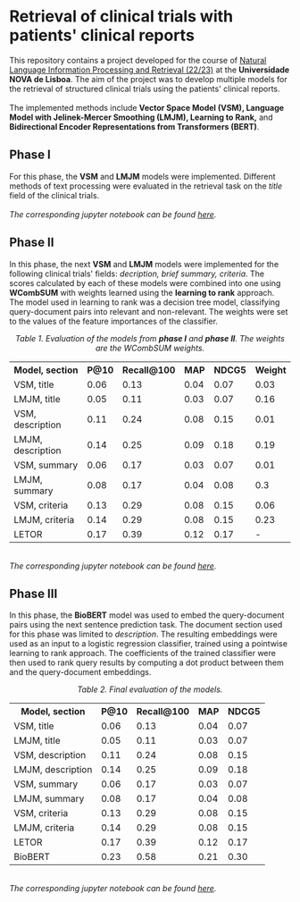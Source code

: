 # Retrieval of clinical trials with patients' clinical reports
This repository contains a project developed for the course of [Natural Language Information Processing and Retrieval (22/23)](https://wiki.novasearch.org/wiki/NLIPR_2022)
at the **Universidade NOVA de Lisboa**. The aim of the project was to develop multiple models for the retrieval of structured clinical trials using the
patients' clinical reports.  
<br />The implemented methods include **Vector Space Model (VSM), Language Model with Jelinek-Mercer Smoothing (LMJM), Learning to Rank,** and 
**Bidirectional Encoder Representations from Transformers (BERT)**.

## Phase I
For this phase, the **VSM** and **LMJM** models were implemented. Different methods of text processing were evaluated in the retrieval task on the *title*
field of the clinical trials.  
<br />*The corresponding jupyter notebook can be found [here](https://github.com/laszkiewiczp/information-retrieval/blob/main/information_retrieval.ipynb).*

## Phase II
In this phase, the next **VSM** and **LMJM** models were implemented for the following clinical trials' fields: *decription, brief summary, criteria*. The scores
calculated by each of these models were combined into one using **WCombSUM** with weights learned using the **learning to rank** approach. The model used in
learning to rank was a decision tree model, classifying query-document pairs into relevant and non-relevant. The weights were set to the values of the
feature importances of the classifier.  

<p align="center">
<i>Table 1. Evaluation of the models from <b>phase I</b> and <b>phase II</b>. The weights are the WCombSUM weights.</i>

<table align="center">
  <tr>
    <th>Model, section</th>
    <th>P@10</th>
    <th>Recall@100</th>
    <th>MAP</th>
    <th>NDCG5</th>
    <th>Weight</th>
  </tr>
  <tr>
    <td>VSM, title</td>
    <td>0.06</td>
    <td>0.13</td>
    <td>0.04</td>
    <td>0.07</td>
    <td>0.03</td>
  </tr>
  <tr>
    <td>LMJM, title</td>
    <td>0.05</td>
    <td>0.11</td>
    <td>0.03</td>
    <td>0.07</td>
    <td>0.16</td>
  </tr>
  <tr>
    <td>VSM, description</td>
    <td>0.11</td>
    <td>0.24</td>
    <td>0.08</td>
    <td>0.15</td>
    <td>0.01</td>
  </tr>
  <tr>
    <td>LMJM, description</td>
    <td>0.14</td>
    <td>0.25</td>
    <td>0.09</td>
    <td>0.18</td>
    <td>0.19</td>
  </tr>
  <tr>
    <td>VSM, summary</td>
    <td>0.06</td>
    <td>0.17</td>
    <td>0.03</td>
    <td>0.07</td>
    <td>0.01</td>
  </tr>
  <tr>
    <td>LMJM, summary</td>
    <td>0.08</td>
    <td>0.17</td>
    <td>0.04</td>
    <td>0.08</td>
    <td>0.3</td>
  </tr>
  <tr>
    <td>VSM, criteria</td>
    <td>0.13</td>
    <td>0.29</td>
    <td>0.08</td>
    <td>0.15</td>
    <td>0.06</td>
  </tr>
  <tr>
    <td>LMJM, criteria</td>
    <td>0.14</td>
    <td>0.29</td>
    <td>0.08</td>
    <td>0.15</td>
    <td>0.23</td>
  </tr>
  <tr>
    <td>LETOR</td>
    <td>0.17</td>
    <td>0.39</td>
    <td>0.12</td>
    <td>0.17</td>
    <td>-</td>
  </tr>

</table>

</p>

<br />*The corresponding jupyter notebook can be found [here](https://github.com/laszkiewiczp/information-retrieval/blob/main/Phase_II.ipynb).*

## Phase III
In this phase, the **BioBERT** model was used to embed the query-document pairs using the next sentence prediction task. The document section
used for this phase was limited to *description*. The resulting embeddings were used as an input to a logistic regression classifier, trained using 
a pointwise learning to rank approach. The coefficients of the trained classifier were then used to rank query results by computing a dot product 
between them and the query-document embeddings.  

<p align="center">
<i>Table 2. Final evaluation of the models.</i>

<table align="center">
  <tr>
    <th>Model, section</th>
    <th>P@10</th>
    <th>Recall@100</th>
    <th>MAP</th>
    <th>NDCG5</th>
  </tr>
  <tr>
    <td>VSM, title</td>
    <td>0.06</td>
    <td>0.13</td>
    <td>0.04</td>
    <td>0.07</td>
  </tr>
  <tr>
    <td>LMJM, title</td>
    <td>0.05</td>
    <td>0.11</td>
    <td>0.03</td>
    <td>0.07</td>
  </tr>
  <tr>
    <td>VSM, description</td>
    <td>0.11</td>
    <td>0.24</td>
    <td>0.08</td>
    <td>0.15</td>
  </tr>
  <tr>
    <td>LMJM, description</td>
    <td>0.14</td>
    <td>0.25</td>
    <td>0.09</td>
    <td>0.18</td>
  </tr>
  <tr>
    <td>VSM, summary</td>
    <td>0.06</td>
    <td>0.17</td>
    <td>0.03</td>
    <td>0.07</td>
  </tr>
  <tr>
    <td>LMJM, summary</td>
    <td>0.08</td>
    <td>0.17</td>
    <td>0.04</td>
    <td>0.08</td>
  </tr>
  <tr>
    <td>VSM, criteria</td>
    <td>0.13</td>
    <td>0.29</td>
    <td>0.08</td>
    <td>0.15</td>
  </tr>
  <tr>
    <td>LMJM, criteria</td>
    <td>0.14</td>
    <td>0.29</td>
    <td>0.08</td>
    <td>0.15</td>
  </tr>
  <tr>
    <td>LETOR</td>
    <td>0.17</td>
    <td>0.39</td>
    <td>0.12</td>
    <td>0.17</td>
  </tr>
  <tr>
    <td>BioBERT</td>
    <td>0.23</td>
    <td>0.58</td>
    <td>0.21</td>
    <td>0.30</td>
  </tr>

</table>

</p>

<br />*The corresponding jupyter notebook can be found [here](https://github.com/laszkiewiczp/information-retrieval/blob/main/Phase_III.ipynb).*
